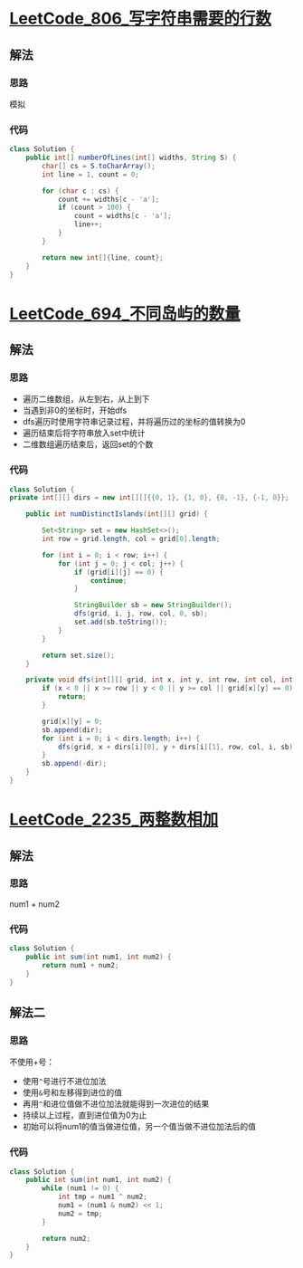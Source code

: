 # [LeetCode_806_写字符串需要的行数](https://leetcode-cn.com/problems/number-of-lines-to-write-string/)
## 解法
### 思路
模拟
### 代码
```java
class Solution {
    public int[] numberOfLines(int[] widths, String S) {
        char[] cs = S.toCharArray();
        int line = 1, count = 0;

        for (char c : cs) {
            count += widths[c - 'a'];
            if (count > 100) {
                count = widths[c - 'a'];
                line++;
            }
        }

        return new int[]{line, count};
    }
}
```
# [LeetCode_694_不同岛屿的数量](https://leetcode-cn.com/problems/number-of-distinct-islands/)
## 解法
### 思路
- 遍历二维数组，从左到右，从上到下
- 当遇到非0的坐标时，开始dfs
- dfs遍历时使用字符串记录过程，并将遍历过的坐标的值转换为0
- 遍历结束后将字符串放入set中统计
- 二维数组遍历结束后，返回set的个数
### 代码
```java
class Solution {
private int[][] dirs = new int[][]{{0, 1}, {1, 0}, {0, -1}, {-1, 0}};

    public int numDistinctIslands(int[][] grid) {

        Set<String> set = new HashSet<>();
        int row = grid.length, col = grid[0].length;

        for (int i = 0; i < row; i++) {
            for (int j = 0; j < col; j++) {
                if (grid[i][j] == 0) {
                    continue;
                }

                StringBuilder sb = new StringBuilder();
                dfs(grid, i, j, row, col, 0, sb);
                set.add(sb.toString());
            }
        }

        return set.size();
    }

    private void dfs(int[][] grid, int x, int y, int row, int col, int dir, StringBuilder sb) {
        if (x < 0 || x >= row || y < 0 || y >= col || grid[x][y] == 0) {
            return;
        }

        grid[x][y] = 0;
        sb.append(dir);
        for (int i = 0; i < dirs.length; i++) {
            dfs(grid, x + dirs[i][0], y + dirs[i][1], row, col, i, sb);
        }
        sb.append(-dir);
    }
}
```
# [LeetCode_2235_两整数相加](https://leetcode-cn.com/problems/add-two-integers/)
## 解法
### 思路
num1 + num2
### 代码
```java
class Solution {
    public int sum(int num1, int num2) {
        return num1 + num2;
    }
}
```
## 解法二
### 思路
不使用+号：
- 使用`^`号进行不进位加法
- 使用`&`号和左移得到进位的值
- 再用`^`和进位值做不进位加法就能得到一次进位的结果
- 持续以上过程，直到进位值为0为止
- 初始可以将num1的值当做进位值，另一个值当做不进位加法后的值
### 代码
```java
class Solution {
    public int sum(int num1, int num2) {
        while (num1 != 0) {
            int tmp = num1 ^ num2;
            num1 = (num1 & num2) << 1;
            num2 = tmp;
        }

        return num2;
    }
}
```
